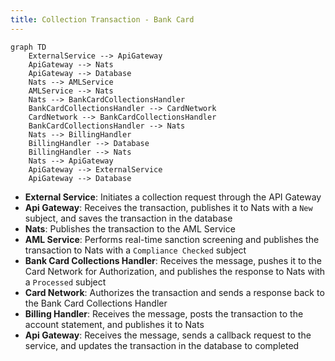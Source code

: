 ```yaml
---
title: Collection Transaction - Bank Card
---
```


``` mermaid
graph TD
    ExternalService --> ApiGateway
    ApiGateway --> Nats
    ApiGateway --> Database
    Nats --> AMLService
    AMLService --> Nats
    Nats --> BankCardCollectionsHandler
    BankCardCollectionsHandler --> CardNetwork
    CardNetwork --> BankCardCollectionsHandler
    BankCardCollectionsHandler --> Nats
    Nats --> BillingHandler
    BillingHandler --> Database
    BillingHandler --> Nats
    Nats --> ApiGateway
    ApiGateway --> ExternalService
    ApiGateway --> Database
```

- **External Service**: Initiates a collection request through the API Gateway
- **Api Gateway**: Receives the transaction, publishes it to Nats with a `New` subject, and saves the transaction in the database
- **Nats**: Publishes the transaction to the AML Service
- **AML Service**: Performs real-time sanction screening and publishes the transaction to Nats with a `Compliance Checked` subject
- **Bank Card Collections Handler**: Receives the message, pushes it to the Card Network for Authorization, and publishes the response to Nats with a `Processed` subject
- **Card Network**: Authorizes the transaction and sends a response back to the Bank Card Collections Handler
- **Billing Handler**: Receives the message, posts the transaction to the account statement, and publishes it to Nats
- **Api Gateway**: Receives the message, sends a callback request to the service, and updates the transaction in the database to completed
